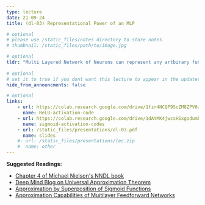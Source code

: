 ```yaml
---
type: lecture
date: 21-09-24
title: (dl-03) Representational Power of an MLP

# optional
# please use /static_files/notes directory to store notes
# thumbnail: /static_files/path/to/image.jpg

# optional
tldr: "Multi Layered Network of Neurons can represent any artbirary function!"
  
# optional
# set it to true if you dont want this lecture to appear in the updates section
hide_from_announcments: false

# optional
links: 
    - url: https://colab.research.google.com/drive/1fzr4NCQP9ScZM8ZPV0z56QJGv6qJrnuy?usp=sharing
      name: ReLU-activation-code
    - url: https://colab.research.google.com/drive/1dAtMK4jwcsHSxgodumkoV_pD0O0RrQrz?usp=sharing
      name: sigmoid-activation-codes
    - url: /static_files/presentations/dl-03.pdf
      name: slides
    #- url: /static_files/presentations/lec.zip
    #  name: other
---
```


**Suggested Readings:**

- [Chapter 4 of Michael Nielson's NNDL book](http://neuralnetworksanddeeplearning.com/chap4.html)
- [Deep Mind Blog on Universal Approximation Theorem](https://www.deep-mind.org/2023/03/26/the-universal-approximation-theorem/#Universal_Approximation_Theorem)
- [Approximation by Superposition of Sigmoid Functions](https://web.njit.edu/~usman/courses/cs675_fall18/10.1.1.441.7873.pdf)
- [Approximation Capabilities of Muitilayer
Feedforward Networks](https://web.njit.edu/~usman/courses/cs677_spring21/hornik-nn-1991.pdf)

